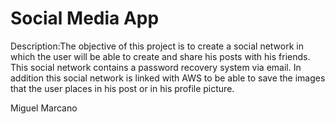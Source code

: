 # Social Media App

Description:The objective of this project is to create a social network in which the user will be able to create and share his posts with his friends. This social network contains a password recovery system via email. In addition this social network is linked with AWS to be able to save the images that the user places in his post or in his profile picture.

Miguel Marcano
